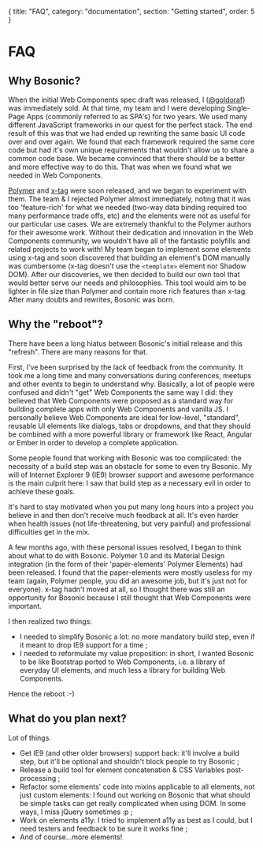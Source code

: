 {
  title: "FAQ",
  category: "documentation",
  section: "Getting started",
  order: 5
}

# FAQ

## Why Bosonic?

When the initial Web Components spec draft was released, I ([@goldoraf](https://twitter.com/goldoraf/)) was immediately sold. At that time, my team and I were developing Single-Page Apps (commonly referred to as SPA's) for two years. We used many different JavaScript frameworks in our quest for the perfect stack. The end result of this was that we had ended up rewriting the same basic UI code over and over again. We found that each framework required the same core code but had it's own unique requirements that wouldn't allow us to share a common code base. We became convinced that there should be a better and more effective way to do this. That was when we found what we needed in Web Components.

[Polymer](https://www.polymer-project.org/) and [x-tag](http://www.x-tags.org/) were soon released, and we began to experiment with them. The team & I rejected Polymer almost immediately, noting that it was too 'feature-rich' for what we needed (two-way data binding required too many performance trade offs, etc) and the elements were not as useful for our particular use cases. We are extremely thankful to the Polymer authors for their awesome work. Without their dedication and innovation in the Web Components community, we wouldn't have all of the fantastic polyfills and related projects to work with! My team began to implement some elements using x-tag and soon discovered that building an element's DOM manually was cumbersome (x-tag doesn't use the `<template>` element nor Shadow DOM). After our discoveries, we then decided to build our own tool that would better serve our needs and philosophies. This tool would aim to be lighter in file size than Polymer and contain more rich features than x-tag. After many doubts and rewrites, Bosonic was born.

## Why the "reboot"?

There have been a long hiatus between Bosonic's initial release and this "refresh". There are many reasons for that.

First, I've been surprised by the lack of feedback from the community. It took me a long time and many conversations during conferences, meetups and other events to begin to understand why. Basically, a lot of people were confused and didn't "get" Web Components the same way I did: they believed that Web Components were proposed as a standard way for building complete apps with only Web Components and vanilla JS. I personally believe Web Components are ideal for low-level, "standard", reusable UI elements like dialogs, tabs or dropdowns, and that they should be combined with a more powerful library or framework like React, Angular or Ember in order to develop a complete application.

Some people found that working with Bosonic was too complicated: the necessity of a build step was an obstacle for some to even try Bosonic. My will of Internet Explorer 9 (IE9) browser support and awesome performance is the main culprit here: I saw that build step as a necessary evil in order to achieve these goals.

It's hard to stay motivated when you put many long hours into a project you believe in and then don't receive much feedback at all. It's even harder when health issues (not life-threatening, but very painful) and professional difficulties get in the mix.

A few months ago, with these personal issues resolved, I began to think about what to do with Bosonic. Polymer 1.0 and its Material Design integration (in the form of their 'paper-elements' Polymer Elements) had been released. I found that the paper-elements were mostly useless for my team (again, Polymer people, you did an awesome job, but it's just not for everyone). x-tag hadn't moved at all, so I thought there was still an opportunity for Bosonic because I still thought that Web Components were important.

I then realized two things: 
- I needed to simplify Bosonic a lot: no more mandatory build step, even if it meant to drop IE9 support for a time ;
- I needed to reformulate my value proposition: in short, I wanted Bosonic to be like Bootstrap ported to Web Components, i.e. a library of everyday UI elements, and much less a library for building Web Components.

Hence the reboot :-)

## What do you plan next?

Lot of things.

- Get IE9 (and other older browsers) support back: it'll involve a build step, but it'll be optional and shouldn't block people to try Bosonic ;
- Release a build tool for element concatenation & CSS Variables post-processing ;
- Refactor some elements' code into mixins applicable to all elements, not just custom elements: I found out working on Bosonic that what should be simple tasks can get really complicated when using DOM. In some ways, I miss jQuery sometimes :p ;
- Work on elements a11y: I tried to implement a11y as best as I could, but I need testers and feedback to be sure it works fine ;
- And of course...more elements!

